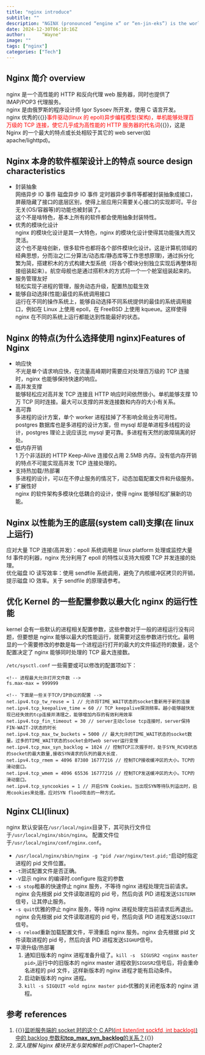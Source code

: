 ```yaml
---
title: "nginx introduce"
subtitle: ""
description: "NGINX (pronounced “engine x” or “en-jin-eks”) is the world’s most popular Web Server, high performance Load Balancer, Reverse Proxy, API Gateway and Content Cache."
date: 2024-12-30T06:10:16Z
author:      "Wayne"
image: ""
tags: ["nginx"]
categories: ["Tech"]
---
```


## Nginx 简介 overview

nginx 是一个高性能的 HTTP 和反向代理 web 服务器，同时也提供了 IMAP/POP3 代理服务。  
nginx 是由俄罗斯的程序设计师 Igor Sysoev 所开发，使用 C 语言开发。  
nginx 优秀的{{<rawhtml>}}<span style="color:red;">事件驱动(linux 的 epoll)异步编程模型(架构)，单机能够处理百万级的 TCP 连接，使它几乎成为高性能的 HTTP 服务器的代名词</span>{{</rawhtml>}}，这是 Nginx 的一个最大的特点或长处相较于其它的 web server(如 apache/lighttpd)。

## Nginx 本身的软件框架设计上的特点 source design characteristics

- 封装抽象  
  网络异步 IO 事件 磁盘异步 IO 事件 定时器异步事件等都被封装抽象成接口，屏蔽隐藏了接口的底层区别，使得上层应用只需要关心接口的实现即可。平台无关(OS/容器等)的功能也被封装了。  
  这个不是啥特色，基本上所有的软件都会使用抽象封装特性。
- 优秀的模块化设计  
  nginx 的模块化设计是其一大特色，nginx 的模块化设计使得其功能强大而又灵活。  
  这个也不是啥创新，很多软件也都将各个部件模块化设计。这是计算机领域的经典思想，分而治之(二分算法/动态库/静态库等工作思想原理)，通过拆分化繁为简，搭建积木的方式构建大型系统（将各个模块分别独立实现后再整体衔接组装起来）。航空母舰也是通过搭积木的方式将一个一个舱室组装起来的。
- 服务管理友好  
  轻松实现子进程的管理，服务动态升级，配置热加载生效
- 能够自动选择(性能)最佳的系统调用接口  
  运行在不同的操作系统上，能够自动选择不同系统提供的最佳的系统调用接口，例如在 Linux 上使用 epoll，在 FreeBSD 上使用 kqueue。这样使得 nginx 在不同的系统上运行都能达到性能最好的状态。

## Nginx 的特点(为什么选择使用 nginx)Features of Nginx

- 响应快  
  不光是单个请求响应快，在流量高峰期时需要应对处理百万级的 TCP 连接时，nginx 也能够保持快速的响应。
- 高并发支撑  
  能够轻松应对高并发 TCP 连接且 HTTP 响应时间依然很小。单机能够支撑 10 万 TCP 同时连接。最大可以支撑的并发连接数和内存的大小有关系。
- 高可靠  
  多进程的设计方案，单个 worker 进程挂掉了不影响全局业务可用性。postgres 数据库也是多进程的设计方案，但 mysql 却是单进程多线程的设计，postgres 理论上说应该比 mysql 更可靠。多进程有天然的故障隔离的好处。
- 低内存开销  
  1 万个非活跃的 HTTP Keep-Alive 连接仅占用 2.5MB 内存。没有低内存开销的特点不可能实现高并发 TCP 连接处理的。
- 支持热加载/热部署  
  多进程的设计，可以在不停止服务的情况下，动态加载配置文件和升级服务。
- 扩展性好  
  nginx 的软件架构多模块化低耦合的设计，使得 nginx 能够轻松扩展新的功能。

## Nginx 以性能为王的底层(system call)支撑(在 linux 上运行)

应对大量 TCP 连接(高并发)：epoll 系统调用是 linux platform 处理或监控大量 fd 事件的利器，nginx 充分利用了 epoll 的特性以支持大规模 TCP 并发连接的处理。  
优化磁盘 IO 读写效率：使用 sendfile 系统调用，避免了内核缓冲区拷贝的开销，提示磁盘 IO 效率。关于 sendfile 的原理请参考。

## 优化 Kernel 的一些配置参数以最大化 nginx 的运行性能

kernel 会有一些默认的进程相关配置参数，这些参数对于一般的进程运行没有问题，但要想是 nginx 能够以最大的性能运行，就需要对这些参数进行优化。最明显的一个需要修改的参数是每一个进程运行打开的最大的文件描述符的数量，这个配置决定了 nginx 能够同时处理的 TCP 最大连接数。

`/etc/sysctl.conf` 一些需要或可以修改的配置项如下：

```
<!-- 进程最大允许打开文件数 -->
fs.max-max = 999999

<!-- 下面是一些关于TCP/IP协议的配置 -->
net.ipv4.tcp_tw_reuse = 1 // 允许将TIME_WAIT状态的socket重新用于新的连接
net.ipv4.tcp_keepalive_time = 60 // TCP keepalive探测频率。越小能够越快发现已经失效的tcp连接并清理之，能够增加内存的有效利用效率
net.ipv4.tcp_fin_timeout = 30 // server主动close tcp连接时，server保持FIN-WAIT-2状态的时长
net.ipv4.tcp_max_tw_buckets = 5000 // 最大允许的TIME_WAIT状态的socket数量。过多的TIME_WAIT状态的socket会时web server运行变慢
net.ipv4.tcp_max_syn_backlog = 1024 // 控制TCP三次握手时，处于SYN_RCVD状态的socket的最大数量,接收SYN请求的队列的最大长度.
net.ipv4.tcp_rmem = 4096 87380 16777216 // 控制TCP接收缓冲区的大小。TCP的滑动窗口。
net.ipv4.tcp_wmem = 4096 65536 16777216 // 控制TCP发送缓冲区的大小。TCP的滑动窗口。
net.ipv4.tcp_syncookies = 1 // 开启SYN Cookies。当出现SYN等待队列溢出时，启用cookies来处理。应对SYN flood攻击的一种方式。
```

## Nginx CLI(linux)

nginx 默认安装在`/usr/local/nginx`目录下，其可执行文件位于`/usr/local/nginx/sbin/nginx`。 配置文件位于`/usr/local/nginx/conf/nginx.conf`。

- `/usr/local/nginx/sbin/nginx -g "pid /var/nginx/test.pid;"`启动时指定进程的 pid 文件位置。
- `-t`测试配置文件是否正确。
- `-V`显示 nginx 的编译时.configure 指定的参数
- `-s stop`粗暴的快速停止 nginx 服务，不等待 nginx 进程处理完当前请求。nginx 会先根据 pid 文件读取进程的 pid 号，然后向该 PID 进程发送`SIGTERM`信号，让其停止服务。
- `-s quit`优雅的停止 nginx 服务，等待 nginx 进程处理完当前请求后再退出。nginx 会先根据 pid 文件读取进程的 pid 号，然后向该 PID 进程发送`SIGQUIT`信号。
- `-s reload`重新加载配置文件，平滑重启 nginx 服务。nginx 会先根据 pid 文件读取进程的 pid 号，然后向该 PID 进程发送`SIGHUP`信号。
- 平滑升级/热部署
  1. 通知旧版本的 nginx 进程准备升级了。`kill -s  SIGUSR2 <nginx master pid>`,运行中的旧版本的 nginx master 进程收到`SIGUSR2`信号后，将会重命名进程的 pid 文件，这样新版本的 nginx 进程才能有启动条件。
  2. 启动新版本的 nginx 进程。
  3. `kill -s SIGQUIT <old nginx master pid>`优雅的关闭老版本的 nginx 进程。

## 参考 references

1. {{<rawhtml>}}<a href="https://blog.clanzx.net/development/listen-backlog.html" target="_blank">监听服务端的 socket 时的这个 C API(<span style="color:red;">int listen(int sockfd, int backlog)</span>)中的 backlog 参数和<strong>tcp_max_syn_backlog</strong>的关系？</a>{{</rawhtml>}}
2. _深入理解 Nginx 模块开发与架构解析.pdf_/Chaper1~Chapter2

